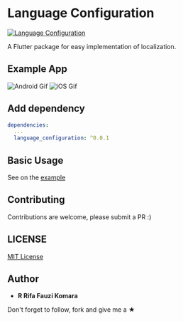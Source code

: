 # Language Configuration

<p align="left">
 <a href="https://pub.dev/packages/language_configuration">
    <img alt="Language Configuration" src="https://img.shields.io/pub/v/language_configuration.svg">
  </a>
</p>

A Flutter package for easy implementation of localization.

## Example App
![Android Gif](https://github.com/rrifafauzikomara/language_configuration/blob/master/android.gif "Android Gif")
![iOS Gif](https://github.com/rrifafauzikomara/language_configuration/blob/master/ios.gif "iOS Gif")

## Add dependency

```yaml
dependencies:
  ...
  language_configuration: ^0.0.1
```

## Basic Usage

See on the [example](https://github.com/rrifafauzikomara/language_configuration/tree/master/example)

## Contributing

Contributions are welcome, please submit a PR :)

## LICENSE

[MIT License](https://github.com/rrifafauzikomara/language_configuration/blob/master/LICENSE)

## Author

* **R Rifa Fauzi Komara**

Don't forget to follow, fork and give me a ★